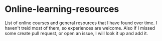# Online-learning-resources
List of online courses and general resources that I have found over time. I haven't  treid most of them, so experiences are welcome. Also if I missed some create pull request, or open an issue, I will look it up and add it.

